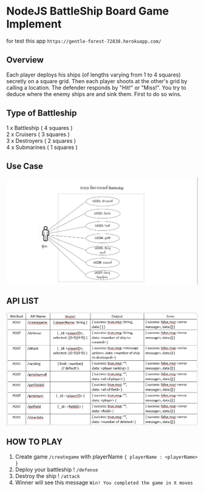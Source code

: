 # NodeJS BattleShip Board Game Implement

for test this app `https://gentle-forest-72838.herokuapp.com/`

## Overview
Each player deploys his ships (of lengths varying from 1 to 4 squares) secretly on a square grid. Then each player shoots at the other's grid by calling a location. The defender responds by "Hit!" or "Miss!". You try to deduce where the enemy ships are and sink them. First to do so wins.

## Type of Battleship
1 x Battleship ( 4 squares ) <br>
2 x Cruisers ( 3 squares )  <br>
3 x Destroyers ( 2 squares )  <br>
4 x Submarines ( 1 squares )  <br>

## Use Case
<img src="https://github.com/wasitpons/battleship/blob/master/asset/use-case.jpg" alt="adapt learning logo" align="center">

## API LIST
<img src="https://github.com/wasitpons/battleship/blob/master/asset/api.jpg" alt="adapt learning logo" align="center">

## HOW TO PLAY

1. Create game `/creategame` with playerName `{ playerName : <playerName> }`
2. Deploy your battleship ! `/defense` 
3. Destroy the ship ! `/attack`
4. Winner will see this message `Win! You completed the game in X moves`
